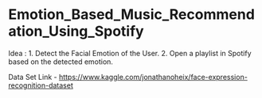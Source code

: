 # Emotion_Based_Music_Recommendation_Using_Spotify

Idea : 1. Detect the Facial Emotion of the User.
       2. Open a playlist in Spotify based on the detected emotion.

Data Set Link - https://www.kaggle.com/jonathanoheix/face-expression-recognition-dataset
